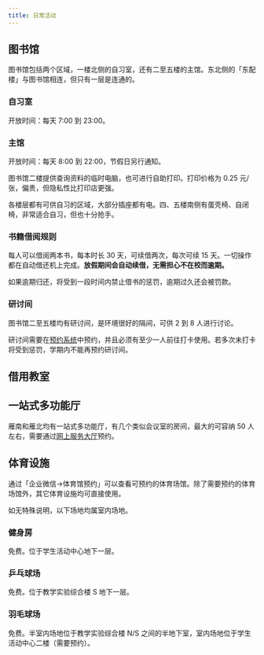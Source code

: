 ```yaml
---
title: 日常活动
---
```


## 图书馆

图书馆包括两个区域，一楼北侧的自习室，还有二至五楼的主馆。东北侧的「东配楼」与图书馆相连，但只有一层是连通的。

### 自习室

开放时间：每天 7:00 到 23:00。

### 主馆

开放时间：每天 8:00 到 22:00，节假日另行通知。

图书馆二楼提供查询资料的临时电脑，也可进行自助打印。打印价格为 0.25 元/张，偏贵，但隐私性比打印店更强。

各楼层都有可供自习的区域，大部分插座都有电。四、五楼南侧有蛋壳椅、自闭椅，非常适合自习，但也十分抢手。

### 书籍借阅规则

每人可以借阅两本书，每本时长 30 天，可续借两次，每次可续 15 天。一切操作都在自动借还机上完成。**放假期间会自动续借，无需担心不在校而逾期。**

如果逾期归还，将受到一段时间内禁止借书的惩罚，逾期过久还会被罚款。

### 研讨间

图书馆二至五楼均有研讨间，是环境很好的隔间，可供 2 到 8 人进行讨论。

研讨间需要在[预约系统](https://order.bupt.edu.cn)中预约，并且必须有至少一人前往打卡使用。若多次未打卡将受到惩罚，学期内不能再预约研讨间。

## 借用教室

## 一站式多功能厅

雁南和雁北均有一站式多功能厅，有几个类似会议室的房间，最大的可容纳 50 人左右，需要通过[网上服务大厅](/学习生活/常用网站#网上服务大厅)预约。

## 体育设施

通过「企业微信->体育馆预约」可以查看可预约的体育场馆。除了需要预约的体育场馆外，其它体育设施均可直接使用。

如无特殊说明，以下场地均属室内场地。

### 健身房

免费。位于学生活动中心地下一层。

### 乒乓球场

免费。位于教学实验综合楼 S 地下一层。

### 羽毛球场

免费。半室内场地位于教学实验综合楼 N/S 之间的半地下室，室内场地位于学生活动中心二楼（需要预约）。
